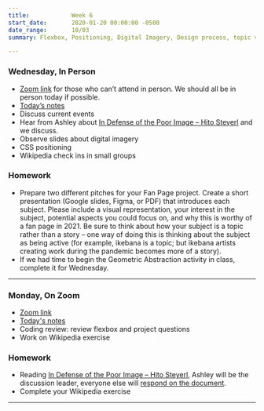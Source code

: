 ```yaml
---
title:            Week 6
start_date:       2020-01-20 00:00:00 -0500
date_range:       10/03
summary: Flexbox, Positioning, Digital Imagery, Design process, topic versus story

---
```


### Wednesday, In Person
- [Zoom link](https://zoom.us/j/7047994536?pwd=RThBZ0oyWHd5M2RZcmFNQUVwUFJHUT09) for those who can&rsquo;t attend in person. We should all be in person today if possible.
- [Today&rsquo;s notes](https://paper.dropbox.com/doc/Penn-Week-6b--BTvVQXgH1RbDcreDB1sgvLofAQ-tI3rsYqX1KLxYmq3XMpeB)
- Discuss current events
- Hear from Ashley about [In Defense of the Poor Image – Hito Steyerl](https://www.e-flux.com/journal/10/61362/in-defense-of-the-poor-image/) and we discuss.
- Observe slides about digital imagery
- CSS positioning
- Wikipedia check ins in small groups

### Homework
- Prepare two different pitches for your Fan Page project. Create a short presentation (Google slides, Figma, or PDF) that introduces each subject. Please include a visual representation, your interest in the subject, potential aspects you could focus on, and why this is worthy of a fan page in 2021. Be sure to think about how your subject is a topic rather than a story – one way of doing this is thinking about the subject as being active (for example, ikebana is a topic; but ikebana artists creating work during the pandemic becomes more of a story).
- If we had time to begin the Geometric Abstraction activity in class, complete it for Wednesday. 


---

### Monday, On Zoom

- [Zoom link](https://zoom.us/j/7047994536?pwd=RThBZ0oyWHd5M2RZcmFNQUVwUFJHUT09) 
- [Today's notes](https://paper.dropbox.com/doc/Penn-Week-6a-Flexbox-Review-and-CSS-Layouts--BTl01AhjGYptr6DzxKpjwWo4AQ-KvvrDULMLVMusojE7kxTi)
- Coding review: review flexbox and project questions
- Work on Wikipedia exercise


### Homework

- Reading [In Defense of the Poor Image – Hito Steyerl](https://www.e-flux.com/journal/10/61362/in-defense-of-the-poor-image/), Ashley will be the discussion leader, everyone else will [respond on the document](https://paper.dropbox.com/doc/Penn-Art-of-Web-F21-Reading-Reflections--BTnHYPjTk_pbD8IK7pD8MPImAQ-DPFsc5O6umbnRZ94cZyFY).
- Complete your Wikipedia exercise

---
